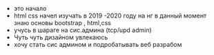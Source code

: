 -  это начало
-  html css начел изучать в 2019 -2020 году на нг в данный момент знаю основы bootstrap , html,css 
-  учусь в шараге на сис.админа (tcp/upd admin)
-  Чуть чуть дизайном увлекаюсь
-  хочу стать сис админом и подробатывать веб разрабом 

<!---
дата написания V000.1
9.12.2021 23:37
--->
